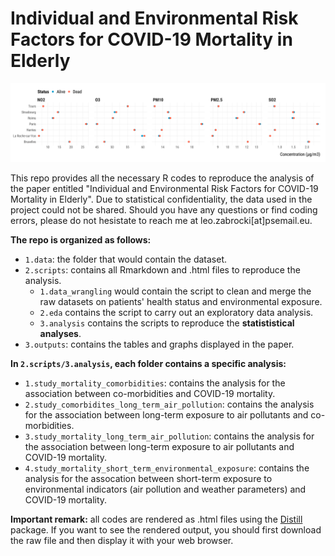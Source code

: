# Individual and Environmental Risk Factors for COVID-19 Mortality in Elderly

![cover](./3.outputs/1.figures/0.eda/graph_mortality_mean_exposure.png)

This repo provides all the necessary R codes to reproduce the analysis of the paper entitled "Individual and Environmental Risk Factors for COVID-19 Mortality in Elderly". Due to statistical confidentiality, the data used in the project could not be shared. Should you have any questions or find coding errors, please do not hesistate to reach me at leo.zabrocki[at]psemail.eu.

**The repo is organized as follows:**

* `1.data`: the folder that would contain the dataset.
* `2.scripts`: contains all Rmarkdown and .html files to reproduce the analysis.
  * `1.data_wrangling` would contain the script to clean and merge the raw datasets on patients' health status and environmental exposure.
  * `2.eda` contains the script to carry out an exploratory data analysis.
  * `3.analysis` contains the scripts to reproduce the **statististical analyses**.
* `3.outputs`: contains the tables and graphs displayed in the paper.

**In `2.scripts/3.analysis`, each folder contains a specific analysis:**

* `1.study_mortality_comorbidities`: contains the analysis for the association between co-morbidities and COVID-19 mortality.
* `2.study_comorbidites_long_term_air_pollution`: contains the analysis for the association between long-term exposure to air pollutants and co-morbidities.
* `3.study_mortality_long_term_air_pollution`: contains the analysis for the association between long-term exposure to air pollutants and COVID-19 mortality.
* `4.study_mortality_short_term_environmental_exposure`: contains the analysis for the assocation between short-term exposure to environmental indicators (air pollution and weather parameters) and COVID-19 mortality.

**Important remark:** all codes are rendered as .html files using the [Distill](https://rstudio.github.io/distill/) package. If you want to see the rendered output, you should first download the raw file and then display it with your web browser.






